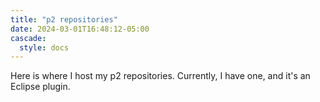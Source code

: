 ```yaml
---
title: "p2 repositories"
date: 2024-03-01T16:48:12-05:00
cascade:
  style: docs
---
```


Here is where I host my p2 repositories.
Currently, I have one, and it's an Eclipse plugin.
